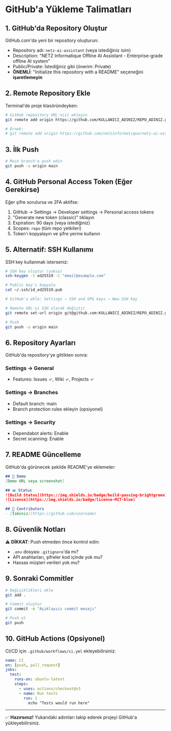 # GitHub'a Yükleme Talimatları

## 1. GitHub'da Repository Oluştur

GitHub.com'da yeni bir repository oluşturun:
- Repository adı: `netz-ai-assistant` (veya istediğiniz isim)
- Description: "NETZ Informatique Offline AI Assistant - Enterprise-grade offline AI system"
- Public/Private: İstediğiniz gibi (önerim: Private)
- **ÖNEMLİ**: "Initialize this repository with a README" seçeneğini **işaretlemeyin**

## 2. Remote Repository Ekle

Terminal'de proje klasöründeyken:

```bash
# GitHub repository URL'nizi ekleyin
git remote add origin https://github.com/KULLANICI_ADINIZ/REPO_ADINIZ.git

# Örnek:
# git remote add origin https://github.com/netzinformatique/netz-ai-assistant.git
```

## 3. İlk Push

```bash
# Main branch'e push edin
git push -u origin main
```

## 4. GitHub Personal Access Token (Eğer Gerekirse)

Eğer şifre sorulursa ve 2FA aktifse:
1. GitHub → Settings → Developer settings → Personal access tokens
2. "Generate new token (classic)" tıklayın
3. Expiration: 90 days (veya istediğiniz)
4. Scopes: `repo` (tüm repo yetkileri)
5. Token'ı kopyalayın ve şifre yerine kullanın

## 5. Alternatif: SSH Kullanımı

SSH key kullanmak isterseniz:

```bash
# SSH key oluştur (yoksa)
ssh-keygen -t ed25519 -C "email@example.com"

# Public key'i kopyala
cat ~/.ssh/id_ed25519.pub

# GitHub'a ekle: Settings → SSH and GPG keys → New SSH key

# Remote URL'yi SSH olarak değiştir
git remote set-url origin git@github.com:KULLANICI_ADINIZ/REPO_ADINIZ.git

# Push
git push -u origin main
```

## 6. Repository Ayarları

GitHub'da repository'ye gittikten sonra:

### Settings → General
- Features: Issues ✓, Wiki ✓, Projects ✓

### Settings → Branches
- Default branch: main
- Branch protection rules ekleyin (opsiyonel)

### Settings → Security
- Dependabot alerts: Enable
- Secret scanning: Enable

## 7. README Güncelleme

GitHub'da görünecek şekilde README'ye eklemeler:

```markdown
## 🚀 Demo
[Demo URL veya screenshot]

## 📊 Status
![Build Status](https://img.shields.io/badge/build-passing-brightgreen)
![License](https://img.shields.io/badge/license-MIT-blue)

## 🤝 Contributors
- [İsminiz](https://github.com/username)
```

## 8. Güvenlik Notları

⚠️ **DİKKAT**: Push etmeden önce kontrol edin:
- `.env` dosyası `.gitignore`'da mı?
- API anahtarları, şifreler kod içinde yok mu?
- Hassas müşteri verileri yok mu?

## 9. Sonraki Commitler

```bash
# Değişiklikleri ekle
git add .

# Commit oluştur
git commit -m "Açıklayıcı commit mesajı"

# Push et
git push
```

## 10. GitHub Actions (Opsiyonel)

CI/CD için `.github/workflows/ci.yml` ekleyebilirsiniz:

```yaml
name: CI
on: [push, pull_request]
jobs:
  test:
    runs-on: ubuntu-latest
    steps:
      - uses: actions/checkout@v3
      - name: Run tests
        run: |
          echo "Tests would run here"
```

---

✅ **Hazırsınız!** Yukarıdaki adımları takip ederek projeyi GitHub'a yükleyebilirsiniz.